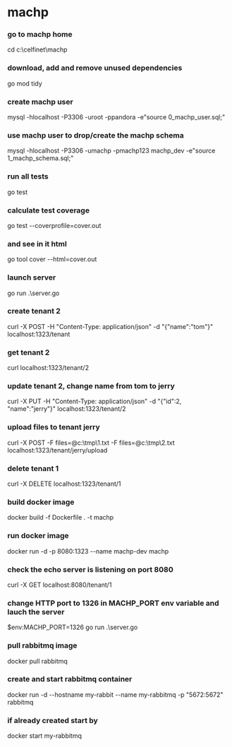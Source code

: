 # machp

### go to machp home
cd c:\celfinet\machp

### download, add and remove unused dependencies
go mod tidy

### create machp user
mysql -hlocalhost -P3306 -uroot -ppandora -e"source 0_machp_user.sql;"

### use machp user to drop/create the machp schema
mysql -hlocalhost -P3306 -umachp -pmachp123 machp_dev -e"source 1_machp_schema.sql;"

### run all tests
go test

### calculate test coverage
go test --coverprofile=cover.out

### and see in it html
go tool cover --html=cover.out 

### launch server
go run .\server.go

### create tenant 2
curl -X POST -H "Content-Type: application/json" -d "{\"name\":\"tom\"}" localhost:1323/tenant

### get tenant 2
curl localhost:1323/tenant/2

### update tenant 2, change name from tom to jerry
curl -X PUT -H "Content-Type: application/json" -d "{\"id\":2, \"name\":\"jerry\"}" localhost:1323/tenant/2

### upload files to tenant jerry
curl -X POST -F files=@c:\tmp\1.txt -F files=@c:\tmp\2.txt localhost:1323/tenant/jerry/upload

### delete tenant 1
curl -X DELETE localhost:1323/tenant/1

### build docker image
docker build -f Dockerfile . -t machp

### run docker image
docker run -d -p 8080:1323 --name machp-dev machp

### check the echo server is listening on port 8080
curl -X GET localhost:8080/tenant/1

### change HTTP port to 1326 in MACHP_PORT env variable and lauch the server
$env:MACHP_PORT=1326
go run .\server.go

### pull rabbitmq image
docker pull rabbitmq

### create and start rabbitmq container
docker run -d --hostname my-rabbit --name my-rabbitmq -p "5672:5672" rabbitmq

### if already created start by
docker start my-rabbitmq

